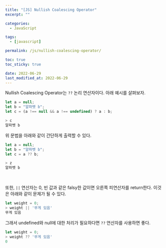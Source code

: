 ```yaml
---
title: "[JS] Nullish Coalescing Operator"
excerpt: ""

categories:
  - JavaScript

tags:
  - [javascript]

permalink: /js/nullish-coalescing-operator/

toc: true
toc_sticky: true

date: 2022-06-29
last_modified_at: 2022-06-29
---
```


Nullish Coalescing Operator는 `??` 논리 연산자이다. 아래 예시를 살펴보자.

```javascript
let a = null;
let b = "알파벳 b";
let c = (a !== null && a !== undefined) ? a : b;

> c
알파벳 b
```

위 문법을 아래와 같이 간단하게 출력할 수 있다.

```javascript
let a = null;
let b = "알파벳 b";
let c = a ?? b;

> z
알파벳 b
```

<br>

또한, `||` 연산자는 0, 빈 값과 같은 falsy한 값이면 오른쪽 피연산자를 return한다.
이것은 아래와 같이 문제가 될 수 있다.
```javascript
let weight = 0;
> weight || '무게 있음'
무게 있음
```

그래서 undefined와 null에 대한 처리가 필요하다면 `??` 연산자를 사용하면 좋다.
```javascript
let weight = 0;
> weight ?? '무게 있음'
0
```